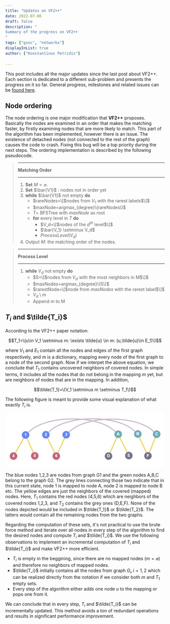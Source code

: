 ```yaml
---
title: "Updates on VF2++"
date: 2022-07-06
draft: false
description: "
Summary of the progress on VF2++
"
tags: ["gsoc", "networkx"]
displayInList: true
author: ["Konstantinos Petridis"]

---
```


This post includes all the major updates since the last post about VF2++. Each section is dedicated to a different
sub-problem and presents the progress on it so far. General progress, milestones and related issues can be
[found here](https://github.com/kpetridis24/networkx/milestone/1).

## Node ordering

The node ordering is one major modification that **VF2++** proposes. Basically the nodes are examined in an order that
makes the matching faster, by firstly examining nodes that are more likely to match. This part of the algorithm has been
implemented, however there is an issue. The existence of detached nodes (not connected to the rest of the graph) causes
the code to crash. Fixing this bug will be a top priority during the next steps. The ordering implementation is described
by the following pseudocode.

> ---
>
> **Matching Order**
>
> ---
>
> 1. **Set** $M = \varnothing$.
> 2. **Set** $\bar{V1}$ : nodes not in order yet
> 3. **while** $\bar{V1}$ not empty **do**
>    - $rareNodes=\[$nodes from $V_1$ with the rarest labels$\]$
>    - $maxNode=argmax_{degree}\(rareNodes\)$
>    - $T=$ BFSTree with $maxNode$ as root
>    - **for** every level in $T$ **do**
>      - $V_d=\[$nodes of the $d^{th}$ level$\]$
>      - $\bar{V_1} \setminus V_d$
>      - $ProcessLevel(V_d)$
> 4. Output $M$: the matching order of the nodes.

> ---
>
> **Process Level**
>
> ---
>
> 1. **while** $V_d$ not empty **do**
>    - $S=\[$nodes from $V_d$ with the most neighbors in M$\]$
>    - $maxNodes=argmax_{degree}\(S\)$
>    - $rarestNode=\[$node from $maxNodes$ with the rarest label$\]$
>    - $V_d \setminus m$
>    - Append m to M

## $T_i$ and $\tilde{T_i}$

According to the VF2++ paper notation:

$$T_1=\(u\in V_1 \setminus m: \exists \tilde{u} \in m: (u,\tilde{u}\in E_1)\)$$

where $V_1$ and $E_1$ contain all the nodes and edges of the first graph respectively, and $m$ is a dictionary, mapping
every node of the first graph to a node of the second graph. Now if we interpet the above equation, we conclude that
$T_1$ contains uncovered neighbors of covered nodes. In simple terms, it includes all the nodes that do not belong in
the mapping $m$ yet, but are neighbors of nodes that are in the mapping. In addition,

$$\tilde{T_1}=\(V_1 \setminus m \setminus T_1\)$$

The following figure is meant to provide some visual explanation of what exactly $T_i$ is.

<center><img src="Ti.png" alt="Illustration of $T_i$"/></center>

The blue nodes 1,2,3 are nodes from graph G1 and the green nodes A,B,C belong to the graph G2. The grey lines connecting
those two indicate that in this current state, node 1 is mapped to node A, node 2 is mapped to node B etc. The yellow
edges are just the neighbors of the covered (mapped) nodes. Here, $T_1$ contains the red nodes (4,5,6) which are
neighbors of the covered nodes 1,2,3, and $T_2$ contains the grey ones (D,E,F). None of the nodes depicted would be
included in $\tilde{T_1}$ or $\tilde{T_2}$. The latters would contain all the remaining nodes from the two graphs.

Regarding the computation of these sets, it's not practical to use the brute force method and iterate over all nodes in
every step of the algorithm to find the desired nodes and compute $T_i$ and $\tilde{T_i}$. We use the following
observations to implement an incremental computation of $T_i$ and $\tilde{T_i}$ and make VF2++ more efficient.

- $T_i$ is empty in the beggining, since there are no mapped nodes ($m=\varnothing$) and therefore no neighbors of
  mapped nodes.
- $\tilde{T_i}$ initially contains all the nodes from graph $G_i, i=1,2$ which can be realized directly from the
  notation if we consider both $m$ and $T_1$ empty sets.
- Every step of the algorithm either adds one node $u$ to the mapping or pops one from it.

We can conclude that in every step, $T_i$ and $\tilde{T_i}$ can be incrementally updated. This method avoids a ton of
redundant operations and results in significant performance improvement.
